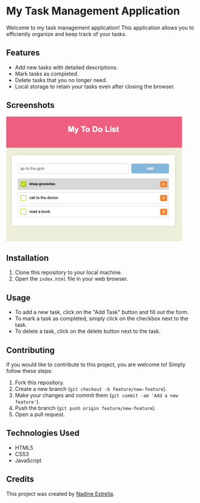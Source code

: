 # My Task Management Application

Welcome to my task management application! This application allows you to efficiently organize and keep track of your tasks.

## Features

- Add new tasks with detailed descriptions.
- Mark tasks as completed.
- Delete tasks that you no longer need.
- Local storage to retain your tasks even after closing the browser.

## Screenshots

![Homepage Screenshot](./images/toDoList.png)



## Installation

1. Clone this repository to your local machine.
2. Open the `index.html` file in your web browser.

## Usage

- To add a new task, click on the "Add Task" button and fill out the form.
- To mark a task as completed, simply click on the checkbox next to the task.
- To delete a task, click on the delete button next to the task.

## Contributing

If you would like to contribute to this project, you are welcome to! Simply follow these steps:

1. Fork this repository.
2. Create a new branch (`git checkout -b feature/new-feature`).
3. Make your changes and commit them (`git commit -am 'Add a new feature'`).
4. Push the branch (`git push origin feature/new-feature`).
5. Open a pull request.

## Technologies Used

- HTML5
- CSS3
- JavaScript

## Credits

This project was created by [Nadine Estrella](https://github.com/nadinestrella).




